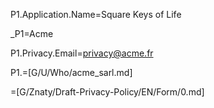 P1.Application.Name=Square Keys of Life

_P1=Acme

P1.Privacy.Email=privacy@acme.fr

P1.=[G/U/Who/acme_sarl.md]

=[G/Znaty/Draft-Privacy-Policy/EN/Form/0.md]
